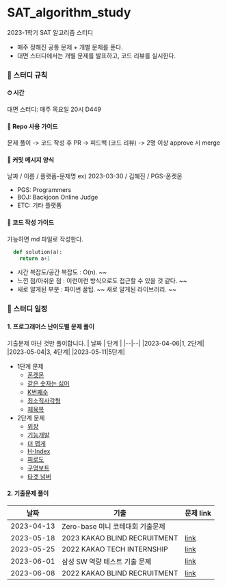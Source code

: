 # SAT_algorithm_study
2023-1학기 SAT 알고리즘 스터디

- 매주 정해진 공통 문제 + 개별 문제를 푼다.
- 대면 스터디에서는 개별 문제를 발표하고, 코드 리뷰를 실시한다.

### 📌 스터디 규칙
#### ⏱ 시간
대면 스터디: 매주 목요일 20시 D449
#### 📝 Repo 사용 가이드
문제 풀이 -> 코드 작성 후 PR -> 피드백 (코드 리뷰) -> 2명 이상 approve 시 merge <br/>
#### 🔖 커밋 메시지 양식
날짜 / 이름 / 플랫폼-문제명 ex) 2023-03-30 / 김혜진 / PGS-폰켓몬
- PGS: Programmers
- BOJ: Backjoon Online Judge
- ETC: 기타 플랫폼
#### 📝 코드 작성 가이드
가능하면 md 파일로 작성한다.
```python
  def solution(a):
    return a+1
```
- 시간 복잡도/공간 복잡도 : O(n). ~~
- 느낀 점/아쉬운 점 : 이런이런 방식으로도 접근할 수 있을 것 같다. ~~
- 새로 알게된 부분 : 파이썬 꿀팁. ~~ 새로 알게된 라이브러리. ~~

### 📌 스터디 일정
#### 1. 프로그래머스 난이도별 문제 풀이
기출문제 아닌 것만 풀이합니다.
| 날짜 | 단계 |
|--|--|
|2023-04-06|1, 2단계|
|2023-05-04|3, 4단계|
|2023-05-11|5단계|
- 1단계 문제
  - [폰켓몬](https://school.programmers.co.kr/learn/courses/30/lessons/1845)
  - [같은 숫자는 싫어](https://school.programmers.co.kr/learn/courses/30/lessons/12906)
  - [K번째수](https://school.programmers.co.kr/learn/courses/30/lessons/42748)
  - [최소직사각형](https://school.programmers.co.kr/learn/courses/30/lessons/86491)
  - [체육복](https://school.programmers.co.kr/learn/courses/30/lessons/42862)
- 2단계 문제
  - [위장](https://school.programmers.co.kr/learn/courses/30/lessons/42578)
  - [기능개발](https://school.programmers.co.kr/learn/courses/30/lessons/42586)
  - [더 맵게](https://school.programmers.co.kr/learn/courses/30/parts/12117)
  - [H-Index](https://school.programmers.co.kr/learn/courses/30/lessons/42747)
  - [피로도](https://school.programmers.co.kr/learn/courses/30/lessons/87946)
  - [구명보트](https://school.programmers.co.kr/learn/courses/30/lessons/42885)
  - [타겟 넘버](https://school.programmers.co.kr/learn/courses/30/lessons/43165)
#### 2. 기출문제 풀이
| 날짜 | 기출 | 문제 link |
|--|--|--|
|2023-04-13|Zero-base 미니 코테대회 기출문제||
|2023-05-18|2023 KAKAO BLIND RECRUITMENT|[link](https://school.programmers.co.kr/learn/challenges?order=acceptance_asc&page=1&partIds=37527)|
|2023-05-25|2022 KAKAO TECH INTERNSHIP|[link](https://school.programmers.co.kr/learn/challenges?order=acceptance_asc&page=1&partIds=31236)|
|2023-06-01|삼성 SW 역량 테스트 기출 문제|[link](https://www.acmicpc.net/workbook/view/1152)|
|2023-06-08|2022 KAKAO BLIND RECRUITMENT|[link](https://school.programmers.co.kr/learn/challenges?order=acceptance_asc&page=1&partIds=25448)|
